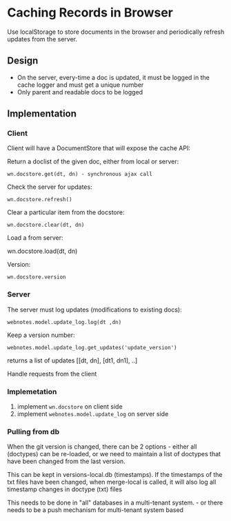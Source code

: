# Caching Records in Browser

Use localStorage to store documents in the browser and periodically refresh updates from the server.

## Design

- On the server, every-time a doc is updated, it must be logged in the cache logger and must get a unique number
- Only parent and readable docs to be logged

## Implementation

### Client

Client will have a DocumentStore that will expose the cache API:

Return a doclist of the given doc, either from local or server:

    wn.docstore.get(dt, dn) - synchronous ajax call

Check the server for updates:

    wn.docstore.refresh()

Clear a particular item from the docstore:

    wn.docstore.clear(dt, dn)

Load a from server:
 
   wn.docstore.load(dt, dn)

Version:

    wn.docstore.version

### Server

The server must log updates (modifications to existing docs):

    webnotes.model.update_log.log(dt ,dn)

Keep a version number:

    webnotes.model.update_log.get_updates('update_version')

returns a list of updates [[dt, dn], [dt1, dn1], ..]

Handle requests from the client 

### Implemetation

1. implement `wn.docstore` on client side
2. implement `webnotes.model.update_log` on server side

### Pulling from db

When the git version is changed, there can be 2 options - either all (doctypes) can be re-loaded, or we need to maintain a list of doctypes that have been changed from the last version.

This can be kept in versions-local.db (timestamps). If the timestamps of the txt files have been changed, when merge-local is called, it will also log all timestamp changes in doctype (txt) files

This needs to be done in "all" databases in a multi-tenant system. - or there needs to be a push mechanism for multi-tenant system based